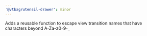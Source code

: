 ```yaml
---
'@vtbag/utensil-drawer': minor
---
```


Adds a reusable function to escape view transition names that have characters beyond A-Za-z0-9-\_
